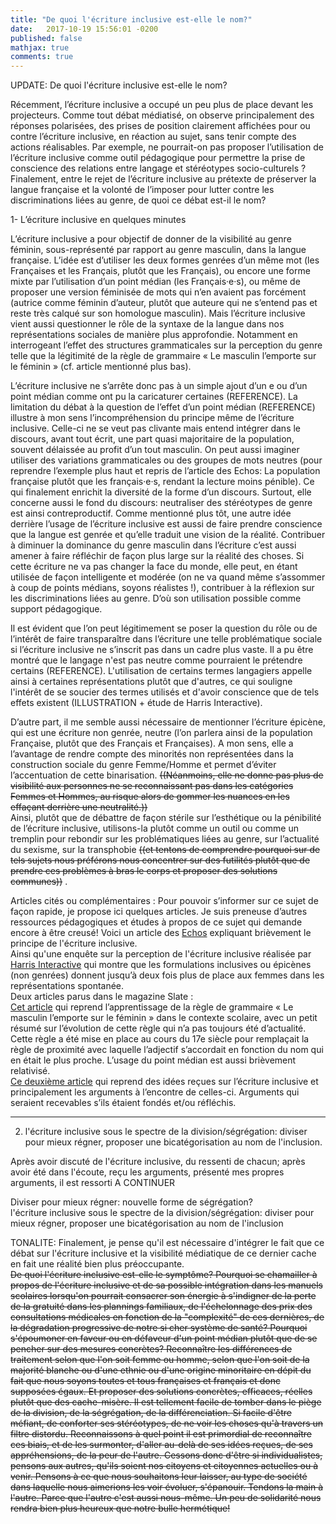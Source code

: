 ```yaml
---
title: "De quoi l'écriture inclusive est-elle le nom?"
date:   2017-10-19 15:56:01 -0200
published: false
mathjax: true
comments: true
---
```



UPDATE:
De quoi l'écriture inclusive est-elle le nom?

Récemment, l’écriture inclusive a occupé un peu plus de place devant les projecteurs.
Comme tout débat médiatisé, on observe principalement des réponses polarisées, des prises de position clairement affichées pour ou contre l’écriture inclusive, en réaction au sujet, sans tenir compte des actions réalisables. Par exemple, ne pourrait-on pas proposer l’utilisation de l’écriture inclusive comme outil pédagogique pour permettre la prise de conscience des relations entre langage et stéréotypes socio-culturels ? Finalement, entre le rejet de l’écriture inclusive au prétexte de préserver la langue française et la volonté de l’imposer pour lutter contre les discriminations liées au genre, de quoi ce débat est-il le nom?

1-	L’écriture inclusive en quelques minutes

L’écriture inclusive a pour objectif de donner de la visibilité au genre féminin, sous-représenté par rapport au genre masculin, dans la langue française. L’idée est d’utiliser les deux formes genrées d’un même mot (les Françaises et les Français, plutôt que les Français), ou encore une forme mixte par l’utilisation d’un point médian (les Français·e·s), ou même de proposer une version féminisée de mots qui n’en avaient pas forcément (autrice comme féminin d’auteur, plutôt que auteure qui ne s’entend pas et reste très calqué sur son homologue masculin). Mais l’écriture inclusive vient aussi questionner le rôle de la syntaxe de la langue dans nos représentations sociales de manière plus approfondie. Notamment en interrogeant l’effet des structures grammaticales sur la perception du genre telle que la légitimité de la règle de grammaire « Le masculin l’emporte sur le féminin » (cf. article mentionné plus bas).</br>

L’écriture inclusive ne s’arrête donc pas à un simple ajout d’un e ou d’un point médian comme ont pu la caricaturer certaines (REFERENCE). La limitation du débat à la question de l’effet d’un point médian (REFERENCE) illustre à mon sens l’incompréhension du principe même de l’écriture inclusive. Celle-ci ne se veut pas clivante mais entend intégrer dans le discours, avant tout écrit, une part quasi majoritaire de la population, souvent délaissée au profit d’un tout masculin. On peut aussi imaginer utiliser des variations grammaticales ou des groupes de mots neutres (pour reprendre l’exemple plus haut et repris de l’article des Echos: La population française plutôt que les français·e·s, rendant la lecture moins pénible). Ce qui finalement enrichit la diversité de la forme d’un discours. Surtout, elle concerne aussi le fond du discours: neutraliser des stéréotypes de genre est ainsi contreproductif. Comme mentionné plus tôt, une autre idée derrière l’usage de l’écriture inclusive est aussi de faire prendre conscience que la langue est genrée et qu’elle traduit une vision de la réalité. Contribuer à diminuer la dominance du genre masculin dans l’écriture c’est aussi amener à faire réfléchir de façon plus large sur la réalité des choses. Si cette écriture ne va pas changer la face du monde, elle peut, en étant utilisée de façon intelligente et modérée (on ne va quand même s’assommer à coup de points médians, soyons réalistes !), contribuer à la réflexion sur les discriminations liées au genre. D’où son utilisation possible comme support pédagogique.</br>

Il est évident que l’on peut légitimement se poser la question du rôle ou de l’intérêt de faire transparaître dans l’écriture une telle problématique sociale si l’écriture inclusive ne s’inscrit pas dans un cadre plus vaste. Il a pu être montré que le langage n'est pas neutre comme pourraient le prétendre certains (REFERENCE). L'utilisation de certains termes langagiers appelle ainsi à certaines représentations plutôt que d'autres, ce qui souligne l'intérêt de se soucier des termes utilisés et d'avoir conscience que de tels effets existent (ILLUSTRATION + étude de Harris Interactive).</br>

D’autre part, il me semble aussi nécessaire de mentionner l’écriture épicène, qui est une écriture non genrée, neutre (l’on parlera ainsi de la population Française, plutôt que des Français et Françaises). A mon sens, elle a l’avantage de rendre compte des minorités non représentées dans la construction sociale du genre Femme/Homme et permet d’éviter l’accentuation de cette binarisation. ~~((Néanmoins, elle ne donne pas plus de visibilité aux personnes ne se reconnaissant pas dans les catégories Femmes et Hommes, au risque alors de gommer les nuances en les effaçant derrière une neutralité.))~~  </br>
Ainsi, plutôt que de débattre de façon stérile sur l’esthétique ou la pénibilité de l’écriture inclusive, utilisons-la plutôt comme un outil ou comme un tremplin pour rebondir sur les problématiques liées au genre, sur l’actualité du sexisme, sur la transphobie ~~((et tentons de comprendre pourquoi sur de tels sujets nous préférons nous concentrer sur des futilités plutôt que de prendre ces problèmes à bras le corps et proposer des solutions communes))~~ . </br>

Articles cités ou complémentaires :
Pour pouvoir s’informer sur ce sujet de façon rapide, je propose ici quelques articles.
Je suis preneuse d’autres ressources pédagogiques et études à propos de ce sujet qui demande encore à être creusé! 
Voici un article des [Echos](https://start.lesechos.fr/actu-entreprises/societe/l-ecriture-inclusive-et-si-on-s-y-mettait-tou-te-s-9152.php?hpqJMQJilDsJV5XM.01) expliquant brièvement le principe de l'écriture inclusive. <br>
Ainsi qu'une enquête sur la perception de l'écriture inclusive réalisée par [Harris Interactive](http://harris-interactive.fr/opinion_polls/lecriture-inclusive/) qui montre que les formulations inclusives ou épicènes (non genrées) donnent jusqu’à deux fois plus de place aux femmes dans les représentations spontanée.<br>
Deux articles parus dans le magazine Slate :<br>
[Cet article](http://www.slate.fr/story/151880/masculin-emporte-toujours-feminin) qui reprend l’apprentissage de la règle de grammaire « Le masculin l’emporte sur le féminin » dans le contexte scolaire, avec un petit résumé sur l’évolution de cette règle qui n’a pas toujours été d’actualité. Cette règle a été mise en place au cours du 17e siècle pour remplaçait la règle de proximité avec laquelle l’adjectif s’accordait en fonction du nom qui en était le plus proche. L’usage du point médian est aussi brièvement relativisé.<br>
[Ce deuxième article](http://www.slate.fr/story/151982/huit-idees-recues-cretineries-ecriture-inclusive) qui reprend des idées reçues sur l’écriture inclusive et principalement les arguments à l’encontre de celles-ci. Arguments qui seraient recevables s’ils étaient fondés et/ou réfléchis. <br>

---------------

2) l'écriture inclusive sous le spectre de la division/ségrégation: diviser pour mieux régner, proposer une bicatégorisation au nom de l'inclusion. 

Après avoir discuté de l'écriture inclusive, du ressenti de chacun; après avoir été dans l'écoute, reçu les arguments, présenté mes propres arguments, il est ressorti A CONTINUER <br>

Diviser pour mieux régner: nouvelle forme de ségrégation? <br>
l'écriture inclusive sous le spectre de la division/ségrégation: diviser pour mieux régner, proposer une bicatégorisation au nom de l'inclusion <br>

TONALITE: Finalement, je pense qu'il est nécessaire d'intégrer le fait que ce débat sur l'écriture inclusive et la visibilité médiatique de ce dernier cache en fait une réalité bien plus préoccupante. <br>
~~De quoi l'écriture inclusive est-elle le symptôme? Pourquoi se chamailler à propos de l'écriture inclusive et de sa possible intégration dans les manuels scolaires lorsqu'on pourrait consacrer son énergie à s'indigner de la perte de la gratuité dans les plannings familiaux, de l'échelonnage des prix des consultations médicales en fonction de la "complexité" de ces dernières, de la dégradation progressive de notre si cher système de santé? Pourquoi s'époumoner en faveur ou en défaveur d'un point médian plutôt que de se pencher sur des mesures concrètes? Reconnaître les différences de traitement selon que l'on soit femme ou homme, selon que l'on soit de la majorité blanche ou d'une ethnie ou d'une origine minoritaire en dépit du fait que nous soyons toutes et tous françaises et français et donc supposées égaux. Et proposer des solutions concrètes, efficaces, réelles plutôt que des cache-misère. Il est tellement facile de tomber dans le piège de la division, de la ségrégation, de la différenciation. Si facile d'être méfiant, de conforter ses stéréotypes, de ne voir les choses qu'à travers un filtre distordu. Reconnaissons à quel point il est primordial de reconnaître ces biais, et de les surmonter, d'aller au-delà de ses idées reçues, de ses appréhensions, de la peur de l'autre. Cessons donc d'être si individualistes, pensons aux autres, qu'ils soient nos citoyens et citoyennes actuelles ou à venir. Pensons à ce que nous souhaitons leur laisser, au type de société dans laquelle nous aimerions les voir évoluer, s'épanouir. Tendons la main à l'autre. Parce que l'autre c'est aussi nous-même. Un peu de solidarité nous rendra bien plus heureux que notre bulle hermétique!~~



